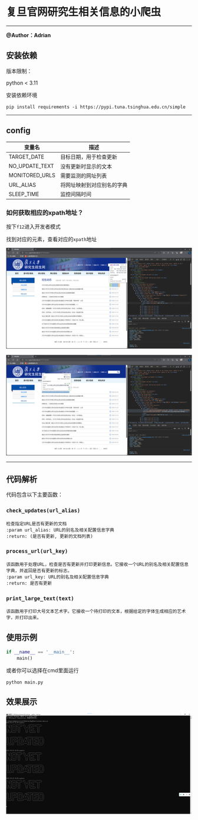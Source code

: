 # 复旦官网研究生相关信息的小爬虫
---
**@Author：Adrian**

## 安装依赖

版本限制：

python < 3.11

安装依赖环境

```
pip install requirements -i https://pypi.tuna.tsinghua.edu.cn/simple
```
---

## config

| 变量名         | 描述                       |
| -------------- | -------------------------- |
| TARGET_DATE    | 目标日期，用于检查更新     |
| NO_UPDATE_TEXT | 没有更新时显示的文本       |
| MONITORED_URLS | 需要监测的网址列表         |
| URL_ALIAS      | 将网址映射到对应别名的字典 |
| SLEEP_TIME     | 监控间隔时间               |

### 如何获取相应的xpath地址？

按下`f12`进入开发者模式

找到对应的元素，查看对应的`xpath`地址

![avatar](./pic/date.png)

![avatar](./pic/title.png)

---
## 代码解析

代码包含以下主要函数：

###  `check_updates(url_alias)`

```
检查指定URL是否有更新的文档
:param url_alias: URL的别名及相关配置信息字典
:return: (是否有更新, 更新的文档列表)
```

### `process_url(url_key)` 

```
该函数用于处理URL，检查是否有更新并打印更新信息。它接收一个URL的别名及相关配置信息字典，并返回是否有更新的标志。
:param url_key: URL的别名及相关配置信息字典
:return: 是否有更新
```

### `print_large_text(text)` 
```
该函数用于打印大号文本艺术字。它接收一个待打印的文本，根据给定的字体生成相应的艺术字，并打印出来。
```


## 使用示例

```python
if __name__ == '__main__':
    main()
```
或者你可以选择在cmd里面运行
```
python main.py
```

## 效果展示

![avatar](./pic/result.png)

